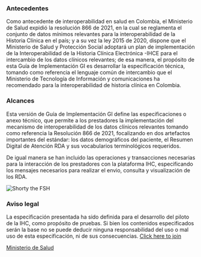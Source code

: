 ### Antecedentes

Como antecedente de interoperabilidad en salud en Colombia, el Ministerio de Salud expidió la resolución 866 de 2021, en la cual se reglamenta el conjunto de datos mínimos relevantes para la interoperabilidad de la Historia Clínica en el país; y a su vez la ley 2015 de 2020, dispone que el Ministerio de Salud y Protección Social adoptará un plan de implementación de la Interoperabilidad de la Historia Clínica Electrónica -IHCE para el intercambio de los datos clínicos relevantes; de esa manera, el propósito de esta Guía de Implementación GI es desarrollar la especificación técnica, tomando como referencia el lenguaje común de intercambio que el Ministerio de Tecnología de Información y comunicaciones ha recomendado para la interoperabilidad de historia clínica en Colombia.


### Alcances

Esta versión de Guía de Implementación GI define las especificaciones o anexo técnico, que permite a los prestadores la implementación del mecanismo de interoperabilidad de los datos clínicos relevantes tomando como referencia la Resolución 866 de 2021, focalizando en dos artefactos importantes del estándar: los datos demográficos del paciente, el Resumen Digital de Atención RDA y sus vocabularios terminológicos requeridos.

De igual manera se han incluido las operaciones y transacciones necesarias para la interacción de los prestadores con la plataforma IHC, especificando los mensajes necesarios para realizar el envio, consulta y visualización de los RDA.


![Shorty the FSH](./escudo.png)

### Aviso legal

La especificación presentada ha sido definida para el desarrollo del piloto de la IHC, como propósito de pruebas.  Si bien los contenidos especificados serán la base no se puede deducir ninguna responsabilidad del uso o mal uso de esta especificación, ni de sus consecuencias.
 [Click here to join](https://teams.microsoft.com/l/meetup-join/19%3ameeting_OGJmYmVlM2UtYzVkZi00YWJjLWJlNzMtN2ZkYTVkYTA1Mzlk%40thread.v2/0?context=%7b%22Tid%22%3a%22c620dc48-1d50-4952-8b39-df4d54d74d82%22%2c%22Oid%22%3a%22f9a60b6f-fbcc-48d0-bc8e-d6d742b4b339%22%7d)

[Ministerio de Salud](https://www.minsalud.gov.co/)
